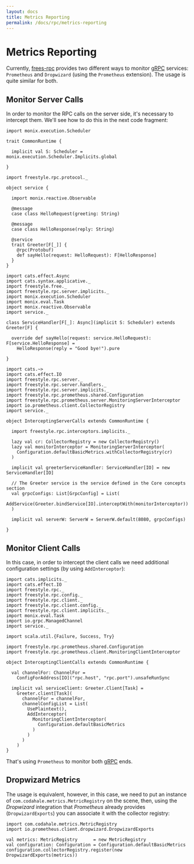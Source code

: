 ```yaml
---
layout: docs
title: Metrics Reporting
permalink: /docs/rpc/metrics-reporting
---
```


# Metrics Reporting

Currently, [frees-rpc] provides two different ways to monitor [gRPC] services: `Prometheus` and `Dropwizard` (using the `Prometheus` extension). The usage is quite similar for both.

## Monitor Server Calls

In order to monitor the RPC calls on the server side, it's necessary to intercept them. We'll see how to do this in the next code fragment:

```tut:invisible
import monix.execution.Scheduler

trait CommonRuntime {

  implicit val S: Scheduler = monix.execution.Scheduler.Implicits.global

}
```

```tut:invisible
import freestyle.rpc.protocol._

object service {

  import monix.reactive.Observable

  @message
  case class HelloRequest(greeting: String)

  @message
  case class HelloResponse(reply: String)

  @service
  trait Greeter[F[_]] {
    @rpc(Protobuf)
    def sayHello(request: HelloRequest): F[HelloResponse]
  }
}
```

```tut:invisible
import cats.effect.Async
import cats.syntax.applicative._
import freestyle.free._
import freestyle.rpc.server.implicits._
import monix.execution.Scheduler
import monix.eval.Task
import monix.reactive.Observable
import service._

class ServiceHandler[F[_]: Async](implicit S: Scheduler) extends Greeter[F] {

  override def sayHello(request: service.HelloRequest): F[service.HelloResponse] =
    HelloResponse(reply = "Good bye!").pure

}
```

```tut:silent
import cats.~>
import cats.effect.IO
import freestyle.rpc.server._
import freestyle.rpc.server.handlers._
import freestyle.rpc.server.implicits._
import freestyle.rpc.prometheus.shared.Configuration
import freestyle.rpc.prometheus.server.MonitoringServerInterceptor
import io.prometheus.client.CollectorRegistry
import service._

object InterceptingServerCalls extends CommonRuntime {

  import freestyle.rpc.interceptors.implicits._

  lazy val cr: CollectorRegistry = new CollectorRegistry()
  lazy val monitorInterceptor = MonitoringServerInterceptor(
    Configuration.defaultBasicMetrics.withCollectorRegistry(cr)
  )

  implicit val greeterServiceHandler: ServiceHandler[IO] = new ServiceHandler[IO]

  // The Greeter service is the service defined in the Core concepts section
  val grpcConfigs: List[GrpcConfig] = List(
    AddService(Greeter.bindService[IO].interceptWith(monitorInterceptor))
  )

  implicit val serverW: ServerW = ServerW.default(8080, grpcConfigs)

}
```

## Monitor Client Calls

In this case, in order to intercept the client calls we need additional configuration settings (by using `AddInterceptor`):

```tut:silent
import cats.implicits._
import cats.effect.IO
import freestyle.rpc._
import freestyle.rpc.config._
import freestyle.rpc.client._
import freestyle.rpc.client.config._
import freestyle.rpc.client.implicits._
import monix.eval.Task
import io.grpc.ManagedChannel
import service._

import scala.util.{Failure, Success, Try}

import freestyle.rpc.prometheus.shared.Configuration
import freestyle.rpc.prometheus.client.MonitoringClientInterceptor

object InterceptingClientCalls extends CommonRuntime {

  val channelFor: ChannelFor =
    ConfigForAddress[IO]("rpc.host", "rpc.port").unsafeRunSync

  implicit val serviceClient: Greeter.Client[Task] =
    Greeter.client[Task](
      channelFor = channelFor,
      channelConfigList = List(
        UsePlaintext(),
        AddInterceptor(
          MonitoringClientInterceptor(
            Configuration.defaultBasicMetrics
          )
        )
      )
    )
}
```

That's using `Prometheus` to monitor both [gRPC] ends.

## Dropwizard Metrics

The usage is equivalent, however, in this case, we need to put an instance of `com.codahale.metrics.MetricRegistry` on the scene, then, using the _Dropwizard_ integration that _Prometheus_ already provides (`DropwizardExports`) you can associate it with the collector registry:

```tut:silent
import com.codahale.metrics.MetricRegistry
import io.prometheus.client.dropwizard.DropwizardExports

val metrics: MetricRegistry      = new MetricRegistry
val configuration: Configuration = Configuration.defaultBasicMetrics
configuration.collectorRegistry.register(new DropwizardExports(metrics))
```

[RPC]: https://en.wikipedia.org/wiki/Remote_procedure_call
[HTTP/2]: https://http2.github.io/
[gRPC]: https://grpc.io/
[frees-rpc]: https://github.com/frees-io/freestyle-rpc
[Java gRPC]: https://github.com/grpc/grpc-java
[JSON]: https://en.wikipedia.org/wiki/JSON
[gRPC guide]: https://grpc.io/docs/guides/
[@tagless algebra]: http://frees.io/docs/core/algebras/
[PBDirect]: https://github.com/btlines/pbdirect
[scalamacros]: https://github.com/scalamacros/paradise
[Monix]: https://monix.io/
[cats-effect]: https://github.com/typelevel/cats-effect
[Metrifier]: https://github.com/47deg/metrifier

